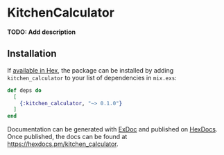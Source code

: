 # KitchenCalculator

**TODO: Add description**

## Installation

If [available in Hex](https://hex.pm/docs/publish), the package can be installed
by adding `kitchen_calculator` to your list of dependencies in `mix.exs`:

```elixir
def deps do
  [
    {:kitchen_calculator, "~> 0.1.0"}
  ]
end
```

Documentation can be generated with [ExDoc](https://github.com/elixir-lang/ex_doc)
and published on [HexDocs](https://hexdocs.pm). Once published, the docs can
be found at <https://hexdocs.pm/kitchen_calculator>.

